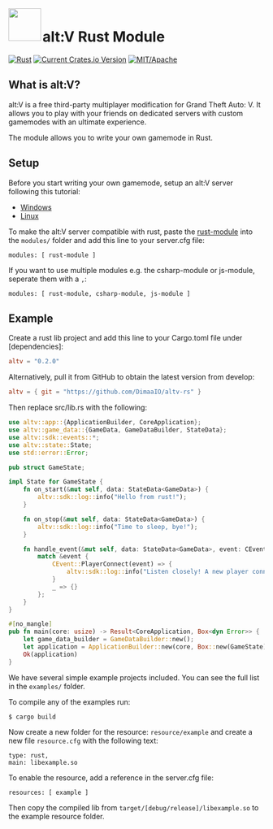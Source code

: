 <img align="left" width="64px" src="https://altv.mp/img/v_logo.svg" />

# alt:V Rust Module

[![Rust](https://github.com/DimaaIO/altv-rs/workflows/Rust/badge.svg?branch=master)]()
[![Current Crates.io Version](https://img.shields.io/crates/v/altv.svg)](https://crates.io/crates/altv)
[![MIT/Apache](https://img.shields.io/badge/license-MIT%2FApache-blue.svg)](LICENSE.md)

## What is alt:V?

alt:V is a free third-party multiplayer modification for Grand Theft Auto: V.
It allows you to play with your friends on dedicated servers with custom gamemodes with an ultimate experience.

The module allows you to write your own gamemode in Rust.

## Setup

Before you start writing your own gamemode, setup an alt:V server following this tutorial:
- [Windows](https://wiki.altv.mp/Tutorial:Server_Setup_-_Windows)
- [Linux](https://wiki.altv.mp/Tutorial:Server_Setup_-_Linux)

To make the alt:V server compatible with rust, paste the [rust-module](https://github.com/DimaaIO/altv-rs/releases/tag/v0.2.0) into the `modules/` folder and add this line to your server.cfg file:

```
modules: [ rust-module ]
```

If you want to use multiple modules e.g. the csharp-module or js-module, seperate them with a `,`:

```
modules: [ rust-module, csharp-module, js-module ]
```

## Example

Create a rust lib project and add this line to your Cargo.toml file under [dependencies]:

```toml
altv = "0.2.0" 
```

Alternatively, pull it from GitHub to obtain the latest version from develop:
```toml
altv = { git = "https://github.com/DimaaIO/altv-rs" } 
```

Then replace src/lib.rs with the following:

```rust
use altv::app::{ApplicationBuilder, CoreApplication};
use altv::game_data::{GameData, GameDataBuilder, StateData};
use altv::sdk::events::*;
use altv::state::State;
use std::error::Error;

pub struct GameState;

impl State for GameState {
    fn on_start(&mut self, data: StateData<GameData>) {
        altv::sdk::log::info("Hello from rust!");
    }

    fn on_stop(&mut self, data: StateData<GameData>) {
        altv::sdk::log::info("Time to sleep, bye!");
    }

    fn handle_event(&mut self, data: StateData<GameData>, event: CEvent) {
        match &event {
            CEvent::PlayerConnect(event) => {
                altv::sdk::log::info("Listen closely! A new player connected to the server!")
            }
            _ => {}
        };
    }
}

#[no_mangle]
pub fn main(core: usize) -> Result<CoreApplication, Box<dyn Error>> {
    let game_data_builder = GameDataBuilder::new();
    let application = ApplicationBuilder::new(core, Box::new(GameState)).build(game_data_builder);
    Ok(application)
}
```

We have several simple example projects included.
You can see the full list in the `examples/` folder.

To compile any of the examples run:

```shell script
$ cargo build
```

Now create a new folder for the resource: `resource/example` and create a new file `resource.cfg` with the following text:

```
type: rust,
main: libexample.so
```

To enable the resource, add a reference in the server.cfg file:

```
resources: [ example ]
```

Then copy the compiled lib from `target/[debug/release]/libexample.so` to the example resource folder.
